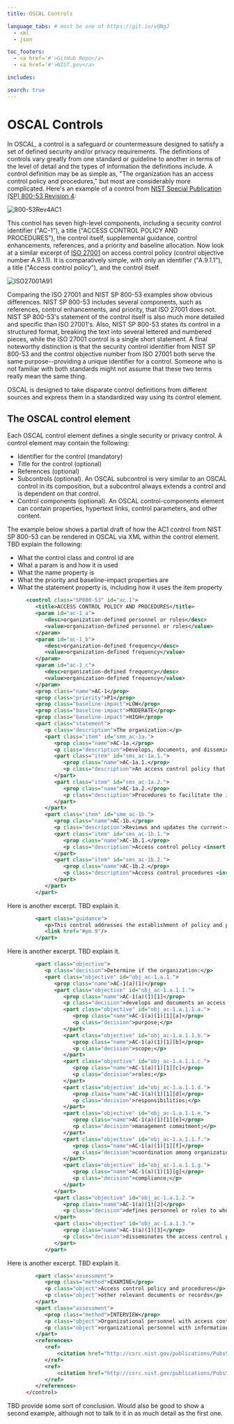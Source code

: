 ```yaml
---
title: OSCAL Controls

language_tabs: # must be one of https://git.io/vQNgJ
  - xml
  - json

toc_footers:
  - <a href='#'>GitHub Repo</a>
  - <a href='#'>NIST.gov</a>

includes:

search: true
---
```

# OSCAL Controls
In OSCAL, a control is a safeguard or countermeasure designed to satisfy a set of defined security and/or privacy requirements. The definitions of controls vary greatly from one standard or guideline to another in terms of the level of detail and the types of information the definitions include. A control definition may be as simple as, "The organization has an access control policy and procedures," but most are considerably more complicated. Here's an example of a control from [NIST Special Publication (SP) 800-53 Revision 4](https://doi.org/10.6028/NIST.SP.800-53r4):

![800-53Rev4AC1](/docs/graphics/NIST-SP-800-53-Rev4-AC1.png "NIST SP 800-53 Rev 4 AC-1")

This control has seven high-level components, including a security control identifier ("AC-1"), a title ("ACCESS CONTROL POLICY AND PROCEDURES"), the control itself, supplemental guidance, control enhancements, references, and a priority and baseline allocation. Now look at a similar excerpt of [ISO 27001](https://www.iso.org/isoiec-27001-information-security.html) on access control policy (control objective number A.9.1.1). It is comparatively simple, with only an identifier ("A.9.1.1"), a title ("Access control policy"), and the control itself.

![ISO27001A91](/docs/graphics/ISO-27001-Control-A9.png "ISO 27001 Control Objective A.9.1.1")

Comparing the ISO 27001 and NIST SP 800-53 examples show obvious differences. NIST SP 800-53 includes several components, such as references, control enhancements, and priority, that ISO 27001 does not. NIST SP 800-53's statement of the control itself is also much more detailed and specific than ISO 27001's. Also, NIST SP 800-53 states its control in a structured format, breaking the text into several lettered and numbered pieces, while the ISO 27001 control is a single short statement. A final noteworthy distinction is that the security control identifier from NIST SP 800-53 and the control objective number from ISO 27001 both serve the same purpose--providing a unique identifier for a control. Someone who is not familiar with both standards might not assume that these two terms really mean the same thing.

OSCAL is designed to take disparate control definitions from different sources and express them in a standardized way using its control element.

## The OSCAL control element
Each OSCAL control element defines a single security or privacy control. A control element may contain the following:

* Identifier for the control (mandatory)
* Title for the control (optional)
* References (optional)
* Subcontrols (optional). An OSCAL subcontrol is very similar to an OSCAL control in its composition, but a subcontrol always extends a control and is dependent on that control. 
* Control components (optional). An OSCAL control-components element can contain properties, hypertext links, control parameters, and other content.

The example below shows a partial draft of how the AC1 control from NIST SP 800-53 can be rendered in OSCAL via XML within the control element. TBD explain the following:

* What the control class and control id are
* What a param is and how it is used
* What the name property is
* What the priority and baseline-impact properties are
* What the statement property is, including how it uses the item property

```xml
      <control class="SP800-53" id="ac.1">
         <title>ACCESS CONTROL POLICY AND PROCEDURES</title>
         <param id="ac-1_a">
            <desc>organization-defined personnel or roles</desc>
            <value>organization-defined personnel or roles</value>
         </param>
         <param id="ac-1_b">
            <desc>organization-defined frequency</desc>
            <value>organization-defined frequency</value>
         </param>
         <param id="ac-1_c">
            <desc>organization-defined frequency</desc>
            <value>organization-defined frequency</value>
         </param>
         <prop class="name">AC-1</prop>
         <prop class="priority">P1</prop>
         <prop class="baseline-impact">LOW</prop>
         <prop class="baseline-impact">MODERATE</prop>
         <prop class="baseline-impact">HIGH</prop>
         <part class="statement">
            <p class="description">The organization:</p>
            <part class="item" id="smm_ac-1a.">
               <prop class="name">AC-1a.</prop>
               <p class="description">Develops, documents, and disseminates to <insert param-id="ac-1_a"/>:</p>
               <part class="item" id="sms_ac-1a.1.">
                  <prop class="name">AC-1a.1.</prop>
                  <p class="description">An access control policy that addresses purpose, scope, roles, responsibilities, management commitment, coordination among organizational entities, and compliance; and</p>
               </part>
               <part class="item" id="sms_ac-1a.2.">
                  <prop class="name">AC-1a.2.</prop>
                  <p class="description">Procedures to facilitate the implementation of the access control policy and associated access controls; and</p>
               </part>
            </part>
            <part class="item" id="smm_ac-1b.">
               <prop class="name">AC-1b.</prop>
               <p class="description">Reviews and updates the current:</p>
               <part class="item" id="sms_ac-1b.1.">
                  <prop class="name">AC-1b.1.</prop>
                  <p class="description">Access control policy <insert param-id="ac-1_b"/>; and</p>
               </part>
               <part class="item" id="sms_ac-1b.2.">
                  <prop class="name">AC-1b.2.</prop>
                  <p class="description">Access control procedures <insert param-id="ac-1_c"/>.</p>
               </part>
            </part>
         </part>
```

Here is another excerpt. TBD explain it.

```xml
         <part class="guidance">
            <p>This control addresses the establishment of policy and procedures for the effective implementation of selected security controls and control enhancements in the AC family. Policy and procedures reflect applicable federal laws, Executive Orders, directives, regulations, policies, standards, and guidance. Security program policies and procedures at the organization level may make the need for system-specific policies and procedures unnecessary. The policy can be included as part of the general information security policy for organizations or conversely, can be represented by multiple policies reflecting the complex nature of certain organizations. The procedures can be established for the security program in general and for particular information systems, if needed. The organizational risk management strategy is a key factor in establishing policy and procedures.</p>
            <link href="#pm.9"/>
         </part>
```

Here is another excerpt. TBD explain it.

```xml
         <part class="objective">
            <p class="decision">Determine if the organization:</p>
            <part class="objective" id="obj_ac-1.a.1.">
               <prop class="name">AC-1(a)(1)</prop>
               <part class="objective" id="obj_ac-1.a.1.1.">
                  <prop class="name">AC-1(a)(1)[1]</prop>
                  <p class="decision">develops and documents an access control policy that addresses:</p>
                  <part class="objective" id="obj_ac-1.a.1.1.a.">
                     <prop class="name">AC-1(a)(1)[1][a]</prop>
                     <p class="decision">purpose;</p>
                  </part>
                  <part class="objective" id="obj_ac-1.a.1.1.b.">
                     <prop class="name">AC-1(a)(1)[1][b]</prop>
                     <p class="decision">scope;</p>
                  </part>
                  <part class="objective" id="obj_ac-1.a.1.1.c.">
                     <prop class="name">AC-1(a)(1)[1][c]</prop>
                     <p class="decision">roles;</p>
                  </part>
                  <part class="objective" id="obj_ac-1.a.1.1.d.">
                     <prop class="name">AC-1(a)(1)[1][d]</prop>
                     <p class="decision">responsibilities;</p>
                  </part>
                  <part class="objective" id="obj_ac-1.a.1.1.e.">
                     <prop class="name">AC-1(a)(1)[1][e]</prop>
                     <p class="decision">management commitment;</p>
                  </part>
                  <part class="objective" id="obj_ac-1.a.1.1.f.">
                     <prop class="name">AC-1(a)(1)[1][f]</prop>
                     <p class="decision">coordination among organizational entities;</p>
                  </part>
                  <part class="objective" id="obj_ac-1.a.1.1.g.">
                     <prop class="name">AC-1(a)(1)[1][g]</prop>
                     <p class="decision">compliance;</p>
                  </part>
               </part>
               <part class="objective" id="obj_ac-1.a.1.2.">
                  <prop class="name">AC-1(a)(1)[2]</prop>
                  <p class="decision">defines personnel or roles to whom the access control policy are to be disseminated;</p>
               </part>
               <part class="objective" id="obj_ac-1.a.1.3.">
                  <prop class="name">AC-1(a)(1)[3]</prop>
                  <p class="decision">disseminates the access control policy to organization-defined personnel or roles;</p>
               </part>
            </part>
```

Here is another excerpt. TBD explain it.

```xml
         <part class="assessment">
            <prop class="method">EXAMINE</prop>
            <p class="object">Access control policy and procedures</p>
            <p class="object">other relevant documents or records</p>
         </part>
         <part class="assessment">
            <prop class="method">INTERVIEW</prop>
            <p class="object">Organizational personnel with access control responsibilities</p>
            <p class="object">organizational personnel with information security responsibilities</p>
         </part>
         <references>
            <ref>
                <citation href="http://csrc.nist.gov/publications/PubsSPs.html#800-12">NIST Special Publication 800-12</citation>
            </ref>
            <ref>
                <citation href="http://csrc.nist.gov/publications/PubsSPs.html#800-100">NIST Special Publication 800-100</citation>
            </ref>
         </references>
      </control>
```

TBD provide some sort of conclusion. Would also be good to show a second example, although not to talk to it in as much detail as the first one.
